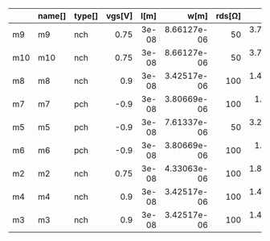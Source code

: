 |     | name[]   | type[]   |   vgs[V] |   l[m] |        w[m] |   rds[Ω] |      cdb[F] | cdep[F]   | cgb[F]   |      cgd[F] | cgg[F]   |      cgs[F] |      csb[F] | cvar[F]   | fosc[Hz]   | ft[Hz]   |   gds[S] | gm[S]   | gmbs[S]   |   gmoverid[V^-1] |   id[A] | region[]   | self_gain[VV^-01]   |   vbs[V] |   vds[V] | vdsat[V]   |   vsb[V] |   vsd[V] |   vsg[V] |
|:----|:---------|:---------|---------:|-------:|------------:|---------:|------------:|:----------|:---------|------------:|:---------|------------:|------------:|:----------|:-----------|:---------|---------:|:--------|:----------|-----------------:|--------:|:-----------|:--------------------|---------:|---------:|:-----------|---------:|---------:|---------:|
| m9  | m9       | nch      |     0.75 |  3e-08 | 8.66127e-06 |       50 | 3.73037e-15 |           |          | 3.45811e-15 |          | 3.45811e-15 | 3.73037e-15 |           |            |          |     0.02 |         |           |                1 |       0 |            |                     |       -0 |        0 |            |        0 |       -0 |    -0.75 |
| m10 | m10      | nch      |     0.75 |  3e-08 | 8.66127e-06 |       50 | 3.73037e-15 |           |          | 3.45811e-15 |          | 3.45811e-15 | 3.73037e-15 |           |            |          |     0.02 |         |           |                1 |       0 |            |                     |       -0 |        0 |            |        0 |       -0 |    -0.75 |
| m8  | m8       | nch      |     0.9  |  3e-08 | 3.42517e-06 |      100 | 1.47789e-15 |           |          | 1.393e-15   |          | 1.393e-15   | 1.47789e-15 |           |            |          |     0.01 |         |           |                1 |       0 |            |                     |       -0 |        0 |            |        0 |       -0 |    -0.9  |
| m7  | m7       | pch      |    -0.9  |  3e-08 | 3.80669e-06 |      100 | 1.6195e-15  |           |          | 1.60129e-15 |          | 1.60129e-15 | 1.6195e-15  |           |            |          |     0.01 |         |           |                1 |       0 |            |                     |        0 |        0 |            |        0 |        0 |     0.9  |
| m5  | m5       | pch      |    -0.9  |  3e-08 | 7.61337e-06 |       50 | 3.23899e-15 |           |          | 3.20258e-15 |          | 3.20258e-15 | 3.23899e-15 |           |            |          |     0.02 |         |           |                1 |       0 |            |                     |        0 |        0 |            |        0 |        0 |     0.9  |
| m6  | m6       | pch      |    -0.9  |  3e-08 | 3.80669e-06 |      100 | 1.6195e-15  |           |          | 1.60129e-15 |          | 1.60129e-15 | 1.6195e-15  |           |            |          |     0.01 |         |           |                1 |       0 |            |                     |        0 |        0 |            |        0 |        0 |     0.9  |
| m2  | m2       | nch      |     0.75 |  3e-08 | 4.33063e-06 |      100 | 1.86519e-15 |           |          | 1.72905e-15 |          | 1.72905e-15 | 1.86519e-15 |           |            |          |     0.01 |         |           |                1 |       0 |            |                     |       -0 |        0 |            |        0 |       -0 |    -0.75 |
| m4  | m4       | nch      |     0.9  |  3e-08 | 3.42517e-06 |      100 | 1.47789e-15 |           |          | 1.393e-15   |          | 1.393e-15   | 1.47789e-15 |           |            |          |     0.01 |         |           |                1 |       0 |            |                     |       -0 |        0 |            |        0 |       -0 |    -0.9  |
| m3  | m3       | nch      |     0.9  |  3e-08 | 3.42517e-06 |      100 | 1.47789e-15 |           |          | 1.393e-15   |          | 1.393e-15   | 1.47789e-15 |           |            |          |     0.01 |         |           |                1 |       0 |            |                     |       -0 |        0 |            |        0 |       -0 |    -0.9  |